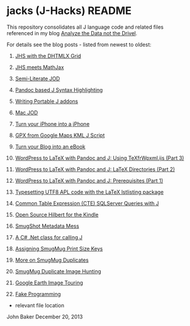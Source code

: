 jacks (J-Hacks) README
======================

This repository consolidates all J language code and related files referenced in my blog
[Analyze the Data not the Drivel](http://bakerjd99.wordpress.com/).  

For details see the blog posts - listed from newest to oldest:

1. [JHS with the DHTMLX Grid](http://bakerjd99.wordpress.com/2012/12/03/jhs-with-the-dhtmlx-grid/)

2. [JHS meets MathJax](http://bakerjd99.wordpress.com/2012/11/25/jhs-meets-mathjax/)

3. [Semi-Literate JOD](http://bakerjd99.wordpress.com/2012/10/01/semi-literate-jod/)

4. [Pandoc based J Syntax Highlighting](http://bakerjd99.wordpress.com/2012/09/20/pandoc-based-j-syntax-highlighting/)

5. [Writing Portable J addons](http://bakerjd99.wordpress.com/2012/07/23/writing-portable-j-addons/)

6. [Mac JOD](http://bakerjd99.wordpress.com/2012/06/27/mac-jod/)

7. [Turn your iPhone into a jPhone](http://bakerjd99.wordpress.com/2012/06/23/turn-your-iphone-into-a-jphone-2/)

8. [GPX from Google Maps KML J Script](http://bakerjd99.wordpress.com/2012/05/16/gpx-from-google-maps-kml-j-script/)

9. [Turn your Blog into an eBook](http://bakerjd99.wordpress.com/2012/03/04/turn-your-blog-into-an-ebook/)

10. [WordPress to LaTeX with Pandoc and J: Using TeXfrWpxml.ijs (Part 3)](http://bakerjd99.wordpress.com/2012/02/25/wordpress-to-latex-with-pandoc-and-j-using-texfrwpxml-ijs-part-3/)

11. [WordPress to LaTeX with Pandoc and J: LaTeX Directories (Part 2)](http://bakerjd99.wordpress.com/2012/02/18/wordpress-to-latex-with-pandoc-and-j-latex-directories-part-2-2/)

12. [WordPress to LaTeX with Pandoc and J: Prerequisites (Part 1)](http://bakerjd99.wordpress.com/2012/02/11/wordpress-to-latex-with-pandoc-and-j-prerequisites-part-1/)

13. [Typesetting UTF8 APL code with the LaTeX lstlisting package](http://bakerjd99.wordpress.com/2011/08/15/typesetting-utf8-apl-code-with-the-latex-lstlisting-package/)

14. [Common Table Expression (CTE) SQLServer Queries with J](http://bakerjd99.wordpress.com/2011/08/13/common-table-expression-cte-sqlserver-queries-with-j/)

15. [Open Source Hilbert for the Kindle](http://bakerjd99.wordpress.com/2011/07/12/open-source-hilbert-for-the-kindle/)

16. [SmugShot Metadata Mess](http://bakerjd99.wordpress.com/2011/04/03/smugshot-metadata-mess/)

17. [A C# .Net class for calling J](http://bakerjd99.wordpress.com/2010/05/28/a-c-net-class-for-calling-j/)

18. [Assigning SmugMug Print Size Keys](http://bakerjd99.wordpress.com/2010/02/21/assigning-smugmug-print-size-keys/)

19. [More on SmugMug Duplicates](http://bakerjd99.wordpress.com/2010/02/11/more-on-smugmug-duplicates/)

20. [SmugMug Duplicate Image Hunting](http://bakerjd99.wordpress.com/2010/02/05/smugmug-duplicate-image-hunting/)

21. [Google Earth Image Touring](http://bakerjd99.wordpress.com/2009/10/04/google-earth-image-touring/)

22. [Fake Programming](http://bakerjd99.wordpress.com/2009/09/09/fake-progamming/)
  * relevant file location

John Baker
December 20, 2013
